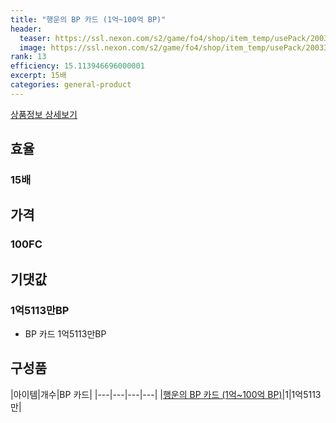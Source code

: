 ```yaml
---
title: "행운의 BP 카드 (1억~100억 BP)"
header:
  teaser: https://ssl.nexon.com/s2/game/fo4/shop/item_temp/usePack/200335004.png
  image: https://ssl.nexon.com/s2/game/fo4/shop/item_temp/usePack/200335004.png
rank: 13
efficiency: 15.113946696000001
excerpt: 15배
categories: general-product
---
```

[상품정보 상세보기](https://shop.fifaonline4.nexon.com/Shop/View?strPid=43230)

## 효율
### 15배
## 가격
### 100FC
## 기댓값
### 1억5113만BP
  - BP 카드 1억5113만BP

## 구성품

|아이템|개수|BP 카드|
|---|---|---|---|
|[행운의 BP 카드 (1억~100억 BP)](/bp/7219)|1|1억5113만|
